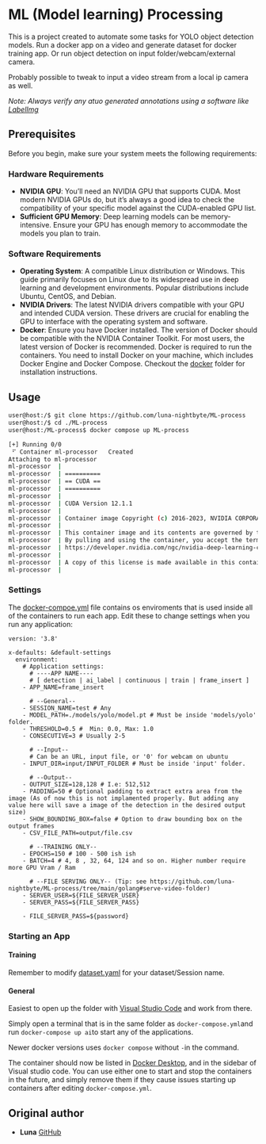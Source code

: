 # ML (Model learning) Processing

This is a project created to automate some tasks for YOLO object detection models. 
Run a docker app on a video and generate dataset for docker training app. Or run object detection on input folder/webcam/external camera. 

Probably possible to tweak to input a video stream from a local ip camera as well.

*Note: Always verify any atuo generated annotations using a software like [LabelImg](https://github.com/HumanSignal/labelImg)*

## Prerequisites

Before you begin, make sure your system meets the following requirements:

### Hardware Requirements
- __NVIDIA GPU__: You’ll need an NVIDIA GPU that supports CUDA. Most modern NVIDIA GPUs do, but it’s always a good idea to check the compatibility of your specific model against the CUDA-enabled GPU list.
- __Sufficient GPU Memory__: Deep learning models can be memory-intensive. Ensure your GPU has enough memory to accommodate the models you plan to train.
### Software Requirements
- __Operating System__: A compatible Linux distribution or Windows. This guide primarily focuses on Linux due to its widespread use in deep learning and development environments. Popular distributions include Ubuntu, CentOS, and Debian.
- __NVIDIA Drivers__: The latest NVIDIA drivers compatible with your GPU and intended CUDA version. These drivers are crucial for enabling the GPU to interface with the operating system and software.
- __Docker__: Ensure you have Docker installed. The version of Docker should be compatible with the NVIDIA Container Toolkit. For most users, the latest version of Docker is recommended.
Docker is required to run the containers. You need to install Docker on your machine, which includes Docker Engine and Docker Compose.
Checkout the [docker](https://github.com/luna-nightbyte/ML-process/tree/main/docker) folder for installation instructions.




## Usage
```bash
user@host:/$ git clone https://github.com/luna-nightbyte/ML-process
user@host:/$ cd ./ML-process
user@host:/ML-process$ docker compose up ML-process

[+] Running 0/0
 ⠋ Container ml-processor   Created
Attaching to ml-processor
ml-processor  | 
ml-processor  | ==========
ml-processor  | == CUDA ==
ml-processor  | ==========
ml-processor  | 
ml-processor  | CUDA Version 12.1.1
ml-processor  | 
ml-processor  | Container image Copyright (c) 2016-2023, NVIDIA CORPORATION & AFFILIATES. All rights reserved.
ml-processor  | 
ml-processor  | This container image and its contents are governed by the NVIDIA Deep Learning Container License.
ml-processor  | By pulling and using the container, you accept the terms and conditions of this license:
ml-processor  | https://developer.nvidia.com/ngc/nvidia-deep-learning-container-license
ml-processor  | 
ml-processor  | A copy of this license is made available in this container at /NGC-DL-CONTAINER-LICENSE for your convenience.
ml-processor  | 
```

### Settings
The [docker-compoe.yml](https://github.com/luna-nightbyte/ML-process/blob/main/docker-compose.yml) file contains os enviroments that is used inside all of the containers to run each app. 
Edit these to change settings when you run any application:
```
version: '3.8'

x-defaults: &default-settings
  environment:
    # Application settings:
      # ----APP NAME---- 
      # [ detection | ai_label | continuous | train | frame_insert ]
    - APP_NAME=frame_insert

      # --General--
    - SESSION_NAME=test # Any
    - MODEL_PATH=./models/yolo/model.pt # Must be inside 'models/yolo' folder.
    - THRESHOLD=0.5 #  Min: 0.0, Max: 1.0
    - CONSECUTIVE=3 # Usually 2-5

      # --Input--
      # Can be an URL, input file, or '0' for webcam on ubuntu
    - INPUT_DIR=input/INPUT_FOLDER # Must be inside 'input' folder.

      # --Output--
    - OUTPUT_SIZE=128,128 # I.e: 512,512
    - PADDING=50 # Optional padding to extract extra area from the image (As of now this is not implamented properly. But adding any value here will save a image of the detection in the desired output size)
    - SHOW_BOUNDING_BOX=false # Option to draw bounding box on the output frames
    - CSV_FILE_PATH=output/file.csv

      # --TRAINING ONLY--
    - EPOCHS=150 # 100 - 500 ish ish
    - BATCH=4 # 4, 8 , 32, 64, 124 and so on. Higher number require more GPU Vram / Ram

      # --FILE SERVING ONLY-- (Tip: see https://github.com/luna-nightbyte/ML-process/tree/main/golang#serve-video-folder)
    - SERVER_USER=${FILE_SERVER_USER}
    - SERVER_PASS=${FILE_SERVER_PASS}
    
    - FILE_SERVER_PASS=${password}

```

### Starting an App
#### Training
Remember to modify [dataset.yaml](https://github.com/luna-nightbyte/ML-process/blob/main/local/dataset.yaml) for your dataset/Session name. 

#### General
Easiest to open up the folder with [Visual Studio Code](https://code.visualstudio.com/)  and work from there.

Simply open a terminal that is in the same folder as `docker-compose.yml`and run `docker-compose up ai`to start any of the applications. 

Newer docker versions uses `docker compose` without `-`in the command. 

The container should now be listed in [Docker Desktop](https://www.docker.com/products/docker-desktop/), and in the sidebar of Visual studio code. You can use either one to start and stop the containers in the future, and simply remove them if they cause issues starting up containers after editing `docker-compose.yml`.


## Original author
- **Luna** [GitHub](https://github.com/luna-nightbyte)

